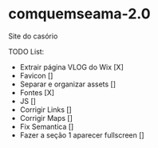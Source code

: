 # comquemseama-2.0
Site do casório


TODO List:

 - Extrair página VLOG do Wix [X]
 - Favicon []
 - Separar e organizar assets []
 - Fontes [X]
 - JS []
 - Corrigir Links []
 - Corrigir Maps []
 - Fix Semantica []
 - Fazer a seção 1 aparecer fullscreen []